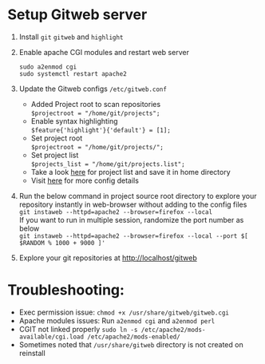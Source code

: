 # Setup Gitweb server

1. Install `git` `gitweb` and `highlight`

2. Enable apache CGI modules and restart web server
	```
	sudo a2enmod cgi
	sudo systemctl restart apache2
	```
3. Update the Gitweb configs `/etc/gitweb.conf`
	- Added Project root to scan repositories<br>
		`$projectroot = "/home/git/projects";`
	- Enable syntax highlighting<br>
		`$feature{'highlight'}{'default'} = [1];`
	- Set project root<br>
		`$projectroot = "/home/git/projects/";`
	- Set project list<br>
		`$projects_list = "/home/git/projects.list";`
	- Take a look [here](https://raw.githubusercontent.com/kribakarans/howto/master/src/gitweb/gitweb_projects.list) for project list and save it in home directory
	- Visit [here](https://git-scm.com/docs/gitweb.conf) for more config details

4. Run the below command in project source root directory to explore your repository instantly in web-browser without adding to the config files<br>
	`git instaweb --httpd=apache2 --browser=firefox --local`<br>
	If you want to run in multiple session, randomize the port number as below<br>
	`git instaweb --httpd=apache2 --browser=firefox --local --port $[ $RANDOM % 1000 + 9000 ]'`

4. Explore your git repositories at <http://localhost/gitweb>

# Troubleshooting:
- Exec permission issue:
	`chmod +x /usr/share/gitweb/gitweb.cgi`
- Apache modules issues:
	Run `a2enmod cgi` and `a2enmod perl`
- CGIT not linked properly
	`sudo ln -s /etc/apache2/mods-available/cgi.load /etc/apache2/mods-enabled/`
- Sometimes noted that `/usr/share/gitweb` directory is not created on reinstall
